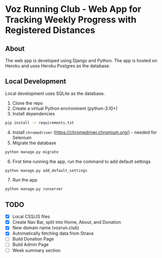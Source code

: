 # Voz Running Club - Web App for Tracking Weekly Progress with Registered Distances

## About

The web app is developed using Django and Python.
The app is hosted on Heroku and uses Heroku Postgres as the database.

## Local Development

Local development uses SQLite as the database.

1. Clone the repo
2. Create a virtual Python environment (python-3.10+)
3. Install dependencies

```bash
pip install -r requirements.txt
```

4. Install `chromedriver` (https://chromedriver.chromium.org/) - needed for Selenium
5. Migrate the database

```bash
python manage.py migrate
```

6. First time running the app, run the command to add default settings

```bash
python manage.py add_default_settings
```

7. Run the app

```bash
python manage.py runserver
```

## TODO

- [x] Local CSS/JS files
- [x] Create Nav Bar, split into Home, About, and Donation
- [x] New domain name (vozrun.club)
- [x] Automatically fetching data from Strava
- [ ] Build Donation Page
- [ ] Build Admin Page
- [ ] Week summary section
